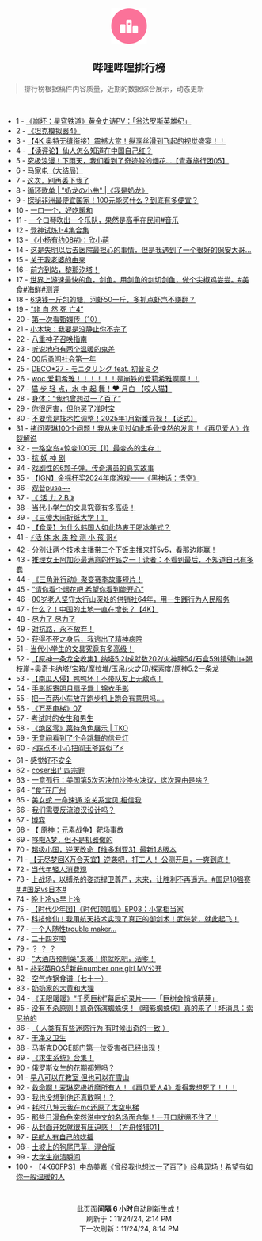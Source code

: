 <div align="center">
    <img src="./assets/icon_rank.png" alt="logo" />
    <h2>哔哩哔哩排行榜</h>
</div>

> 排行榜根据稿件内容质量，近期的数据综合展示，动态更新

<br />

<ul><li><span>1 - <a href=https://www.bilibili.com/BV1GeUUYREXy target=_blank>《崩坏：星穹铁道》黄金史诗PV：「翁法罗斯英雄纪」</a></span></li><li><span>2 - <a href=https://www.bilibili.com/BV1ucBqYpEAG target=_blank>《坦克模拟器4》</a></span></li><li><span>3 - <a href=https://www.bilibili.com/BV1pSUdYoEEv target=_blank>【4K&nbsp;奥特无缝衔接】震撼大赏！纵享丝滑到飞起的视觉盛宴！！</a></span></li><li><span>4 - <a href=https://www.bilibili.com/BV1y1BvYCENB target=_blank>【读评论】仙人怎么知道在中国自己红？</a></span></li><li><span>5 - <a href=https://www.bilibili.com/BV19RBBYPEnZ target=_blank>究极浪漫！下雨天，我们看到了奇迹般的烟花…【青春旅行团05】</a></span></li><li><span>6 - <a href=https://www.bilibili.com/BV1y4BiYyEnV target=_blank>马家屯（大结局）</a></span></li><li><span>7 - <a href=https://www.bilibili.com/BV15MBiYZEcQ target=_blank>这次，别再丢下我了</a></span></li><li><span>8 - <a href=https://www.bilibili.com/BV1jtSuYJEhh target=_blank>循环歌单&nbsp;|&nbsp;&quot;奶龙の小曲&quot;&nbsp;|《我是奶龙》</a></span></li><li><span>9 - <a href=https://www.bilibili.com/BV1h6UUYDEY3 target=_blank>探秘非洲最便宜国家！100元能买什么？到底有多便宜？</a></span></li><li><span>10 - <a href=https://www.bilibili.com/BV1BuUQYBEzt target=_blank>一口一个，好吃暖和</a></span></li><li><span>11 - <a href=https://www.bilibili.com/BV1HVSuYfEPs target=_blank>一个口琴吹出一个乐队，果然是高手在民间#音乐</a></span></li><li><span>12 - <a href=https://www.bilibili.com/BV13iBqYbE8i target=_blank>登神试炼1-4集合集</a></span></li><li><span>13 - <a href=https://www.bilibili.com/BV1yXUUYrEzx target=_blank>《小杨有约08#》：欣小萌</a></span></li><li><span>14 - <a href=https://www.bilibili.com/BV14DBrYeE1E target=_blank>这是失明以后去医院最担心的事情，但是我遇到了一个很好的保安大哥...</a></span></li><li><span>15 - <a href=https://www.bilibili.com/BV1CfUDYLExH target=_blank>关于我老婆的由来</a></span></li><li><span>16 - <a href=https://www.bilibili.com/BV1mZURYaE9p target=_blank>前方到站，黎那汐塔！</a></span></li><li><span>17 - <a href=https://www.bilibili.com/BV121U2YBEdn target=_blank>世界上游速最快的鱼，剑鱼。用剑鱼的剑切剑鱼，做个尖椒鸡尝尝。#美食#海鲜#测评</a></span></li><li><span>18 - <a href=https://www.bilibili.com/BV1DQBeYSEHB target=_blank>6块钱一斤包的塘，河虾50一斤，多抓点虾岂不赚翻？</a></span></li><li><span>19 - <a href=https://www.bilibili.com/BV1GaBqYwE6u target=_blank>“非&nbsp;自&nbsp;然&nbsp;死&nbsp;亡4”</a></span></li><li><span>20 - <a href=https://www.bilibili.com/BV1cVBvYiELc target=_blank>第一次看甄嬛传（10）</a></span></li><li><span>21 - <a href=https://www.bilibili.com/BV1sNBqYUEZ5 target=_blank>小木块：我要是没静止你不完了</a></span></li><li><span>22 - <a href=https://www.bilibili.com/BV1CxBeYqEKt target=_blank>八重神子召唤指南</a></span></li><li><span>23 - <a href=https://www.bilibili.com/BV19rUXYvESp target=_blank>听说地府有两个温暖的鬼差</a></span></li><li><span>24 - <a href=https://www.bilibili.com/BV1FpUUYAE61 target=_blank>00后勇闯社会第一年</a></span></li><li><span>25 - <a href=https://www.bilibili.com/BV1qDUPYKEzf target=_blank>DECO*27&nbsp;-&nbsp;モニタリング&nbsp;feat.&nbsp;初音ミク</a></span></li><li><span>26 - <a href=https://www.bilibili.com/BV1QZBBYwE5Y target=_blank>woc&nbsp;爱莉希雅！！！！！！是崩铁的爱莉希雅啊啊！！</a></span></li><li><span>27 - <a href=https://www.bilibili.com/BV1VwUXYAEtH target=_blank>猫&nbsp;步&nbsp;轻&nbsp;点，水&nbsp;中&nbsp;起&nbsp;舞！❤️&nbsp;月白&nbsp;【咬人猫】</a></span></li><li><span>28 - <a href=https://www.bilibili.com/BV16hBeYPEUN target=_blank>身体：“我也曾想过一了百了”</a></span></li><li><span>29 - <a href=https://www.bilibili.com/BV1BuUQYqEom target=_blank>你很厉害，但他买了准时宝</a></span></li><li><span>30 - <a href=https://www.bilibili.com/BV19nByYDEZk target=_blank>不要慌是技术性调整！2025年1月新番导视！【泛式】</a></span></li><li><span>31 - <a href=https://www.bilibili.com/BV195B6YuEfE target=_blank>拷问麦琳100个问题！我从未见过如此毛骨悚然的发言！《再见爱人》炸裂解说</a></span></li><li><span>32 - <a href=https://www.bilibili.com/BV1hUBeYXE2q target=_blank>一格空岛+惊变100天【1】最变态的生存！</a></span></li><li><span>33 - <a href=https://www.bilibili.com/BV1P1BvYyEk1 target=_blank>抗&nbsp;妖&nbsp;神&nbsp;剧</a></span></li><li><span>34 - <a href=https://www.bilibili.com/BV1aYBqY8EnL target=_blank>戏剧性的6颗子弹。传奇演员的真实故事</a></span></li><li><span>35 - <a href=https://www.bilibili.com/BV1atU9YPEuw target=_blank>【IGN】金摇杆奖2024年度游戏——《黑神话：悟空》</a></span></li><li><span>36 - <a href=https://www.bilibili.com/BV11YUSY5E4d target=_blank>观音pusa~~</a></span></li><li><span>37 - <a href=https://www.bilibili.com/BV1kmUyYbEBS target=_blank>《&nbsp;活&nbsp;力&nbsp;2&nbsp;B&nbsp;》</a></span></li><li><span>38 - <a href=https://www.bilibili.com/BV1qPUmYxEKb target=_blank>当代小学生的文具究竟有多高级！</a></span></li><li><span>39 - <a href=https://www.bilibili.com/BV1BqBeYFEcv target=_blank>《三傻大闹折纸大学！》</a></span></li><li><span>40 - <a href=https://www.bilibili.com/BV1gkUUYJEHG target=_blank>【食录】为什么韩国人如此热衷于喝冰美式？</a></span></li><li><span>41 - <a href=https://www.bilibili.com/BV1i5UQYNEvD target=_blank>⚡活&nbsp;体&nbsp;水&nbsp;质&nbsp;检&nbsp;测&nbsp;小&nbsp;孩&nbsp;哥⚡</a></span></li><li><span>42 - <a href=https://www.bilibili.com/BV1fLUyYnEwC target=_blank>分别让两个技术主播带三个下饭主播来打5v5，看那边能赢！</a></span></li><li><span>43 - <a href=https://www.bilibili.com/BV1ZGUQYiEWb target=_blank>推理女王阿加莎最满意的作品之一！读者：不看到最后，不知道自己有多蠢</a></span></li><li><span>44 - <a href=https://www.bilibili.com/BV1CQU2YeEY4 target=_blank>《三角洲行动》聚变赛季故事短片！</a></span></li><li><span>45 - <a href=https://www.bilibili.com/BV1a6UDYbEb3 target=_blank>“请你看个烟花吧&nbsp;希望你看到能开心”</a></span></li><li><span>46 - <a href=https://www.bilibili.com/BV1AxURYsEdS target=_blank>80岁老人坚守太行山深处的供销社64年，用一生践行为人民服务</a></span></li><li><span>47 - <a href=https://www.bilibili.com/BV1PFU9YWEzY target=_blank>什么？！中国的土地一直在增长？【4K】</a></span></li><li><span>48 - <a href=https://www.bilibili.com/BV1AXSTYsEc3 target=_blank>尽力了&nbsp;尽力了</a></span></li><li><span>49 - <a href=https://www.bilibili.com/BV1RMSMYVEE2 target=_blank>对抗路，永不放弃！</a></span></li><li><span>50 - <a href=https://www.bilibili.com/BV1pDBvYgEij target=_blank>获得不死之身后，我逃出了精神病院</a></span></li><li><span>51 - <a href=https://www.bilibili.com/BV1U6BqYRE9n target=_blank>当代小学生的文具究竟有多高级！</a></span></li><li><span>52 - <a href=https://www.bilibili.com/BV1P6SNYREo8 target=_blank>【原神一条龙全收集】纳塔5.2(成就数202/火神瞳54/石盒59)镜璧山+翘枝崖+奥奇卡纳塔/宝箱/摩拉堆/玉帛/火之印/探索度/原神5.2一条龙</a></span></li><li><span>53 - <a href=https://www.bilibili.com/BV1aaUdYgEtu target=_blank>【南瓜入侵】鸭鸭坏！不带队友上无敌点！</a></span></li><li><span>54 - <a href=https://www.bilibili.com/BV1RwSKYzEPi target=_blank>手影版寄明月扇子舞｜锦衣手影</a></span></li><li><span>55 - <a href=https://www.bilibili.com/BV1RPBiY8EYy target=_blank>把一百两小车放在跑步机上跑会有意思吗....</a></span></li><li><span>56 - <a href=https://www.bilibili.com/BV1BuUQYBEjL target=_blank>《万恶电梯》07</a></span></li><li><span>57 - <a href=https://www.bilibili.com/BV1heBqYfEg1 target=_blank>考试时的女生和男生</a></span></li><li><span>58 - <a href=https://www.bilibili.com/BV1fxUUYFE3X target=_blank>《绝区零》莱特角色展示&nbsp;|&nbsp;TKO</a></span></li><li><span>59 - <a href=https://www.bilibili.com/BV1S9URYKEor target=_blank>无意间看到了个会跳舞的信号灯</a></span></li><li><span>60 - <a href=https://www.bilibili.com/BV1eQBBYKEUb target=_blank>⚡️踩点不小心把阎王爷踩似了⚡️</a></span></li><li><span>61 - <a href=https://www.bilibili.com/BV1BRByYtEWj target=_blank>感觉好不安全</a></span></li><li><span>62 - <a href=https://www.bilibili.com/BV1dKSgYpEoh target=_blank>coser出门四宗罪</a></span></li><li><span>63 - <a href=https://www.bilibili.com/BV1f7UdYUEa4 target=_blank>一意孤行：美国第5次否决加沙停火决议，这次理由是啥？</a></span></li><li><span>64 - <a href=https://www.bilibili.com/BV1uESMYqEUy target=_blank>“食”在广州</a></span></li><li><span>65 - <a href=https://www.bilibili.com/BV1vbBqYAEey target=_blank>美女蛇&nbsp;一命速通&nbsp;没关系宝贝&nbsp;相信我</a></span></li><li><span>66 - <a href=https://www.bilibili.com/BV1cfUUYBEnS target=_blank>我们需要反流浪汉设计吗？</a></span></li><li><span>67 - <a href=https://www.bilibili.com/BV1T7B1YCEBK target=_blank>博弈</a></span></li><li><span>68 - <a href=https://www.bilibili.com/BV1qzBeYZEuC target=_blank>【&nbsp;原神：元素战争】靶场事故</a></span></li><li><span>69 - <a href=https://www.bilibili.com/BV14PBqYnEea target=_blank>哆啦A梦，但不是机器做的</a></span></li><li><span>70 - <a href=https://www.bilibili.com/BV1rcUSYKEu6 target=_blank>超级小国，逆天改命【维多利亚3】最新1.8版本</a></span></li><li><span>71 - <a href=https://www.bilibili.com/BV1xYUSY5EBN target=_blank>【无尽梦回X万合天宜】逆袭吧，打工人！&nbsp;公测开启，一爽到底！</a></span></li><li><span>72 - <a href=https://www.bilibili.com/BV1p7UUYiEJJ target=_blank>当代年轻人消费观</a></span></li><li><span>73 - <a href=https://www.bilibili.com/BV1b4USYEEAY target=_blank>上战场，以搏杀的姿态捍卫尊严，未来，让胜利不再遥远。#国足18强赛#&nbsp;#国足vs日本#</a></span></li><li><span>74 - <a href=https://www.bilibili.com/BV1SbUQYREac target=_blank>晚上冷vs早上冷</a></span></li><li><span>75 - <a href=https://www.bilibili.com/BV1mwBqYDE2q target=_blank>【时代少年团】《时代顶呱呱》EP03：小掌柜当家</a></span></li><li><span>76 - <a href=https://www.bilibili.com/BV1xYULYjELi target=_blank>科技修仙！我用航天技术实现了真正的御剑术！武侠梦，就此起飞！</a></span></li><li><span>77 - <a href=https://www.bilibili.com/BV1xzUJYZEbh target=_blank>一个人随性trouble&nbsp;maker…</a></span></li><li><span>78 - <a href=https://www.bilibili.com/BV1W9SuYaE5h target=_blank>二十四岁啦</a></span></li><li><span>79 - <a href=https://www.bilibili.com/BV1HxUCYREmC target=_blank>？&nbsp;？&nbsp;？</a></span></li><li><span>80 - <a href=https://www.bilibili.com/BV1MrSuY6E1B target=_blank>“大酒店预制菜”来袭！你就吃吧，活爹！</a></span></li><li><span>81 - <a href=https://www.bilibili.com/BV1VxBvY4EaS target=_blank>朴彩英ROSÉ新曲number&nbsp;one&nbsp;girl&nbsp;MV公开</a></span></li><li><span>82 - <a href=https://www.bilibili.com/BV1ogUSYFE9Y target=_blank>空气炸锅食谱（七十一）</a></span></li><li><span>83 - <a href=https://www.bilibili.com/BV1NCSTYhEx7 target=_blank>奶奶家的大黄和大狸</a></span></li><li><span>84 - <a href=https://www.bilibili.com/BV1bLU1YgEma target=_blank>《无限暖暖》“千愿巨树”幕后纪录片——「巨树会悄悄萌芽」</a></span></li><li><span>85 - <a href=https://www.bilibili.com/BV1XHUQY8EqA target=_blank>没有不杀原则！凯奇饰演蜘蛛侠！《暗影蜘蛛侠》真的来了！坏消息：索尼拍的</a></span></li><li><span>86 - <a href=https://www.bilibili.com/BV12nBiYUEfE target=_blank>（&nbsp;人类有有些迷惑行为&nbsp;有时候出奇的一致&nbsp;）</a></span></li><li><span>87 - <a href=https://www.bilibili.com/BV1YxBvY4Ehi target=_blank>干净又卫生</a></span></li><li><span>88 - <a href=https://www.bilibili.com/BV1ekBeYdETk target=_blank>马斯克DOGE部门第一位受害者已经出现！</a></span></li><li><span>89 - <a href=https://www.bilibili.com/BV1E4UUY8EFp target=_blank>《求生系统》合集！</a></span></li><li><span>90 - <a href=https://www.bilibili.com/BV1WeUfYvERr target=_blank>俄罗斯女生的花期都短吗？</a></span></li><li><span>91 - <a href=https://www.bilibili.com/BV1pDBvYgEeD target=_blank>早八可以在教室&nbsp;但也可以在雪山</a></span></li><li><span>92 - <a href=https://www.bilibili.com/BV1CbBiYVE6Z target=_blank>救命啊！麦琳究极折磨所有人！《再见爱人4》看得我想死了！！！</a></span></li><li><span>93 - <a href=https://www.bilibili.com/BV1rkUSYME16 target=_blank>我也没想到他还真敢啊！？</a></span></li><li><span>94 - <a href=https://www.bilibili.com/BV1PzUbYSE3f target=_blank>耗时八坤天我在mc还原了太空电梯</a></span></li><li><span>95 - <a href=https://www.bilibili.com/BV1TiByYrEe4 target=_blank>那些日漫角色突然说中文的名场面合集！一开口就绷不住了！</a></span></li><li><span>96 - <a href=https://www.bilibili.com/BV1qrBiYNEUL target=_blank>从封面开始就很有压迫感！【方舟怪猎01】</a></span></li><li><span>97 - <a href=https://www.bilibili.com/BV1EuUQYqEWv target=_blank>民航人有自己的吃播</a></span></li><li><span>98 - <a href=https://www.bilibili.com/BV1BnSTYjEAy target=_blank>土坡上的狗尾巴草，混合版</a></span></li><li><span>99 - <a href=https://www.bilibili.com/BV1KcUdYhE95 target=_blank>大学生崩溃瞬间</a></span></li><li><span>100 - <a href=https://www.bilibili.com/BV1BMUQYuEi7 target=_blank>【4K60FPS】中岛美嘉《曾经我也想过一了百了》经典现场！希望有如你一般温暖的人</a></span></li></ul>

<br />

<p align=center>此页面<strong>间隔 6 小时</strong>自动刷新生成！<br>刷新于：11/24/24, 2:14 PM<br>下一次刷新：11/24/24, 8:14 PM</p>
